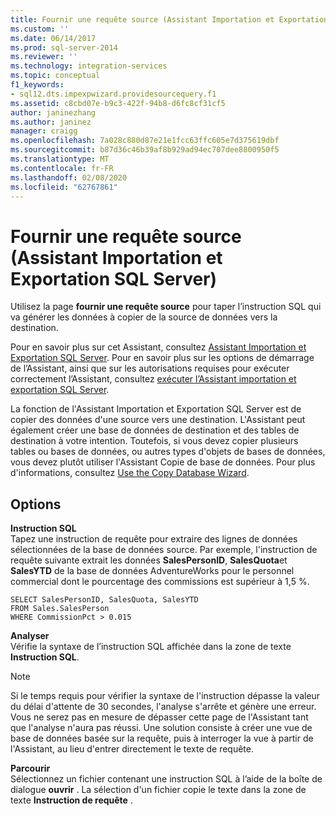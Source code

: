 ```yaml
---
title: Fournir une requête source (Assistant Importation et Exportation SQL Server) | Microsoft Docs
ms.custom: ''
ms.date: 06/14/2017
ms.prod: sql-server-2014
ms.reviewer: ''
ms.technology: integration-services
ms.topic: conceptual
f1_keywords:
- sql12.dts.impexpwizard.providesourcequery.f1
ms.assetid: c8cbd07e-b9c3-422f-94b8-d6fc8cf31cf5
author: janinezhang
ms.author: janinez
manager: craigg
ms.openlocfilehash: 7a028c880d87e21e1fcc63ffc605e7d375619dbf
ms.sourcegitcommit: b87d36c46b39af8b929ad94ec707dee8800950f5
ms.translationtype: MT
ms.contentlocale: fr-FR
ms.lasthandoff: 02/08/2020
ms.locfileid: "62767861"
---
```

# <a name="provide-a-source-query-sql-server-import-and-export-wizard"></a>Fournir une requête source (Assistant Importation et Exportation SQL Server)
  Utilisez la page **fournir une requête source** pour taper l’instruction SQL qui va générer les données à copier de la source de données vers la destination.  
  
 Pour en savoir plus sur cet Assistant, consultez [Assistant Importation et Exportation SQL Server](import-and-export-data-with-the-sql-server-import-and-export-wizard.md). Pour en savoir plus sur les options de démarrage de l’Assistant, ainsi que sur les autorisations requises pour exécuter correctement l’Assistant, consultez [exécuter l’Assistant importation et exportation SQL Server](start-the-sql-server-import-and-export-wizard.md).  
  
 La fonction de l'Assistant Importation et Exportation SQL Server est de copier des données d'une source vers une destination. L'Assistant peut également créer une base de données de destination et des tables de destination à votre intention. Toutefois, si vous devez copier plusieurs tables ou bases de données, ou autres types d'objets de bases de données, vous devez plutôt utiliser l'Assistant Copie de base de données. Pour plus d'informations, consultez [Use the Copy Database Wizard](../../relational-databases/databases/use-the-copy-database-wizard.md).  
  
## <a name="options"></a>Options  
 **Instruction SQL**  
 Tapez une instruction de requête pour extraire des lignes de données sélectionnées de la base de données source. Par exemple, l'instruction de requête suivante extrait les données **SalesPersonID**, **SalesQuota**et **SalesYTD** de la base de données AdventureWorks pour le personnel commercial dont le pourcentage des commissions est supérieur à 1,5 %.  
  
```  
SELECT SalesPersonID, SalesQuota, SalesYTD  
FROM Sales.SalesPerson  
WHERE CommissionPct > 0.015  
```  
  
 **Analyser**  
 Vérifie la syntaxe de l’instruction SQL affichée dans la zone de texte **Instruction SQL**.  
  
> [!NOTE]  
>  Si le temps requis pour vérifier la syntaxe de l'instruction dépasse la valeur du délai d'attente de 30 secondes, l'analyse s'arrête et génère une erreur. Vous ne serez pas en mesure de dépasser cette page de l'Assistant tant que l'analyse n'aura pas réussi. Une solution consiste à créer une vue de base de données basée sur la requête, puis à interroger la vue à partir de l'Assistant, au lieu d'entrer directement le texte de requête.  
  
 **Parcourir**  
 Sélectionnez un fichier contenant une instruction SQL à l’aide de la boîte de dialogue **ouvrir** . La sélection d'un fichier copie le texte dans la zone de texte **Instruction de requête** .  
  
  
